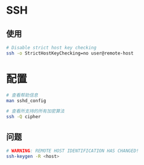 # SSH

## 使用

```sh
# Disable strict host key checking
ssh -o StrictHostKeyChecking=no user@remote-host 
```

# 配置

```sh
# 查看帮助信息
man sshd_config 

# 查看所支持的所有加密算法
ssh -Q cipher
```

## 问题

```sh
# WARNING: REMOTE HOST IDENTIFICATION HAS CHANGED!
ssh-keygen -R <host>
```
